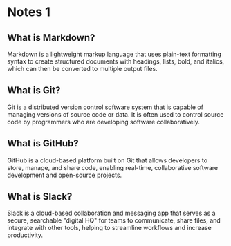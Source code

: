 # Notes 1

## What is Markdown?
Markdown is a lightweight markup language that uses plain-text formatting syntax to create structured documents with headings, lists, bold, and italics, which can then be converted to multiple output files.

## What is Git?
Git is a distributed version control software system that is capable of managing versions of source code or data. It is often used to control source code by programmers who are developing software collaboratively.

## What is GitHub?
GitHub is a cloud-based platform built on Git that allows developers to store, manage, and share code, enabling real-time, collaborative software development and open-source projects.

## What is Slack?
Slack is a cloud-based collaboration and messaging app that serves as a secure, searchable "digital HQ" for teams to communicate, share files, and integrate with other tools, helping to streamline workflows and increase productivity.